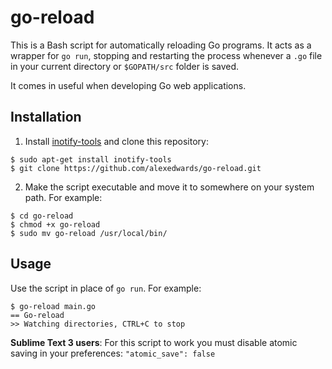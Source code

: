 go-reload
=========

This is a Bash script for automatically reloading Go programs. It acts as a wrapper for `go run`, stopping and restarting the process whenever a `.go` file in your current directory or `$GOPATH/src` folder is saved.

It comes in useful when developing Go web applications.

Installation
------------

1) Install [inotify-tools](https://github.com/rvoicilas/inotify-tools) and clone this repository:

```
$ sudo apt-get install inotify-tools
$ git clone https://github.com/alexedwards/go-reload.git
```

2) Make the script executable and move it to somewhere on your system path. For example:

```
$ cd go-reload
$ chmod +x go-reload
$ sudo mv go-reload /usr/local/bin/
```

Usage
-----

Use the script in place of `go run`. For example:

```
$ go-reload main.go
== Go-reload
>> Watching directories, CTRL+C to stop
```

**Sublime Text 3 users**: For this script to work you must disable atomic saving in your preferences: `"atomic_save": false`